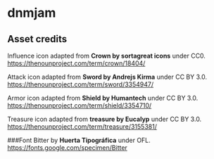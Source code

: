 # dnmjam

## Asset credits

Influence icon adapted from **Crown by sortagreat icons** under CC0.
https://thenounproject.com/term/crown/18404/

Attack icon adapted from **Sword by Andrejs Kirma** under CC BY 3.0.
https://thenounproject.com/term/sword/3354947/

Armor icon adapted from **Shield by Humantech** under CC BY 3.0.
https://thenounproject.com/term/shield/3354710/

Treasure icon adapted from **treasure by Eucalyp** under CC BY 3.0.
https://thenounproject.com/term/treasure/3155381/

###Font
Bitter by **Huerta Tipográfica** under OFL.
https://fonts.google.com/specimen/Bitter